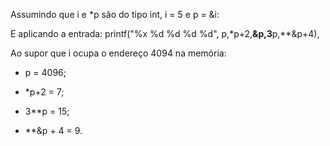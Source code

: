 Assumindo que i e *p são do tipo int, i = 5 e p = &i:

E aplicando a entrada:
printf("%x %d %d %d %d", p,*p+2,**&p,3**p,**&p+4),

Ao supor que i ocupa o endereço 4094 na memória:
* p 
  = 4096;
  
* *p+2 
   = 7;
   
* 3**p
  = 15;
  
 * **&p + 4
   = 9.
